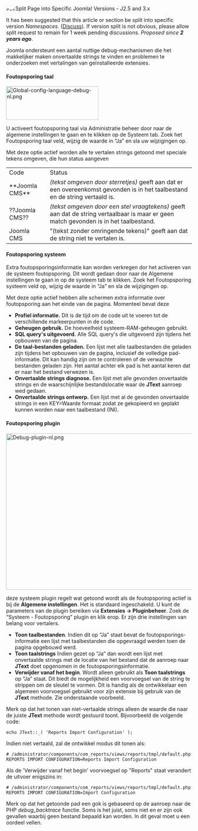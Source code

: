 <!-- Filename: Debugging_a_translation / Display title: Het debuggen van een vertaling -->

<img
src="https://docs.joomla.org/images/thumb/6/69/Split-icon.png/25px-Split-icon.png"
decoding="async"
srcset="https://docs.joomla.org/images/thumb/6/69/Split-icon.png/38px-Split-icon.png 1.5x, https://docs.joomla.org/images/thumb/6/69/Split-icon.png/50px-Split-icon.png 2x"
data-file-width="200" data-file-height="67" width="25" height="8"
alt="Split-icon.png" />Split Page into Specific Joomla! Versions - J2.5
and 3.x

It has been suggested that this article or section be split into
specific version
*Namespaces*.
(<a
href="https://docs.joomla.org/index.php?title=Talk:Debugging_a_translation/nl&amp;action=edit&amp;redlink=1"
class="new"
title="Talk:Debugging a translation/nl (page does not exist)">Discuss</a>).
If version split is not obvious, please allow split request to remain
for 1 week pending discussions. <span class="small">*Proposed since **2
years ago***.</span>


Joomla ondersteunt een aantal nuttige debug-mechanismen die het
makkelijker maken onvertaalde strings te vinden en problemen te
onderzoeken met vertalingen van geïnstalleerde extensies.

#### Foutopsporing taal

<img
src="https://docs.joomla.org/images/thumb/6/62/Global-config-language-debug-nl.png/250px-Global-config-language-debug-nl.png"
decoding="async"
srcset="https://docs.joomla.org/images/thumb/6/62/Global-config-language-debug-nl.png/375px-Global-config-language-debug-nl.png 1.5x, https://docs.joomla.org/images/6/62/Global-config-language-debug-nl.png 2x"
data-file-width="464" data-file-height="168" width="250" height="91"
alt="Global-config-language-debug-nl.png" />

U activeert foutopsporing taal via Administratie beheer door naar de
algemene instellingen te gaan en te klikken op de Systeem tab. Zoek het
Foutopsporing taal veld, wijzig de waarde in “Ja” en sla uw wijzigingen
op.

Met deze optie actief worden alle te vertalen strings getoond met
speciale tekens omgeven, die hun status aangeven

|                    |                                                                                                                                       |
|--------------------|---------------------------------------------------------------------------------------------------------------------------------------|
| Code               | Status                                                                                                                                |
| \*\*Joomla CMS\*\* | *(tekst omgeven door sterretjes)* geeft aan dat er een overeenkomst gevonden is in het taalbestand en de string vertaald is.          |
| ??Joomla CMS??     | *(tekst omgeven door een stel vraagtekens)* geeft aan dat de string vertaalbaar is maar er geen match gevonden is in het taalbestand. |
| Joomla CMS         | "(tekst zonder omringende tekens)" geeft aan dat de string niet te vertalen is.                                                       |

#### Foutopsporing systeem

Extra foutopsporingsinformatie kan worden verkregen dor het activeren
van de systeem foutopsporing. Dit wordt gedaan door naar de Algemene
instellingen te gaan in op de systeem tab te klikken. Zoek het
Foutopsporing systeem veld op, wijzig de waarde in “Ja” en sla de
wijzigingen op.

Met deze optie actief hebben alle schermen extra informatie over
foutopsporing aan het einde van de pagina. Momenteel bevat deze

- **Profiel informatie.** Dit is de tijd om de code uit te voeren tot de
  verschillende markeerpunten in de code.
- **Geheugen gebruik.** De hoeveelheid systeem-RAM-geheugen gebruikt.
- **SQL query's uitgevoerd.** Alle SQL query's die uitgevoerd zijn
  tijdens het opbouwen van de pagina.
- **De taal-bestanden geladen.** Een lijst met alle taalbestanden die
  geladen zijn tijdens het opbouwen van de pagina, inclusief de
  volledige pad-informatie. Dit kan handig zijn om te controleren of de
  verwachte bestanden geladen zijn. Het aantal achter elk pad is het
  aantal keren dat er naar het bestand verwezen is.
- **Onvertaalde strings diagnose.** Een lijst met alle gevonden
  onvertaalde strings en de waarschijnlijke bestandslocatie waar de
  **JText** aanroep wed gedaan.
- **Onvertaalde strings ontwerp.** Een lijst met al de gevonden
  onvertaalde strings in een KEY=Waarde formaat zodat ze gekopieerd en
  geplakt kunnen worden naar een taalbestand (INI).

#### Foutopsporing plugin

<img src="https://docs.joomla.org/images/d/db/Debug-plugin-nl.png"
decoding="async" data-file-width="544" data-file-height="423"
width="544" height="423" alt="Debug-plugin-nl.png" />

deze systeem plugin regelt wat getoond wordt als de foutopsporing actief
is bij de **Algemene instellingen**. Het is standaard ingeschakeld. U
kunt de parameters van de plugin bereiken via **Extensies →
Pluginbeheer**. Zoek de “Systeem - Foutopsporing” plugin en klik erop.
Er zijn drie instellingen van belang voor vertalers.

- **Toon taalbestanden**. Indien dit op “Ja” staat bevat de
  foutopsporings-informatie een lijst met taalbestanden die opgevraagd
  werden toen de pagina opgebouwd werd.
- **Toon taalstrings** Indien gezet op “Ja” dan wordt een lijst met
  onvertaalde strings met de locatie van het bestand dat de aanroep naar
  **JText** doet opgenomen in de foutopsporingsinformatie.
- **Verwijder vanaf het begin**. Wordt alleen gebruikt als **Toon
  taalstrings** op “Ja” staat. Dit biedt de mogelijkheid een voorvoegsel
  van de string te strippen om de sleutel te vormen. Dit is handig als
  de ontwikkelaar een algemeen voorvoegsel gebruikt voor zijn extensie
  bij gebruik van de **JText** methode. Zie onderstaande voorbeeld.

Merk op dat het tonen van niet-vertaalde strings alleen de waarde die
naar de juiste **JText** methode wordt gestuurd toont. Bijvoorbeeld de
volgende code:

    echo JText::_( 'Reports Import Configuration' );

Indien niet vertaald, zal de ontwikkel modus dit tonen als:

    # /administrator/components/com_reports/views/reports/tmpl/default.php
    REPORTS IMPORT CONFIGURATION=Reports Import Configuration

Als de 'Verwijder vanaf het begin' voorvoegsel op "Reports" staat
verandert de uitvoer enigszins in:

    # /administrator/components/com_reports/views/reports/tmpl/default.php
    REPORTS IMPORT CONFIGURATION=Import Configuration

Merk op dat het getoonde pad een gok is gebaseerd op de aanroep naar de
PHP *debug_backtrace* functie. Soms is het juist, soms niet en er zijn
ook gevallen waarbij geen bestand bepaald kan worden. In dit geval moet
u een oordeel vellen.
